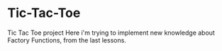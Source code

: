 # Tic-Tac-Toe
Tic Tac Toe project 
Here i'm trying to implement new knowledge about Factory Functions, from the last lessons.
